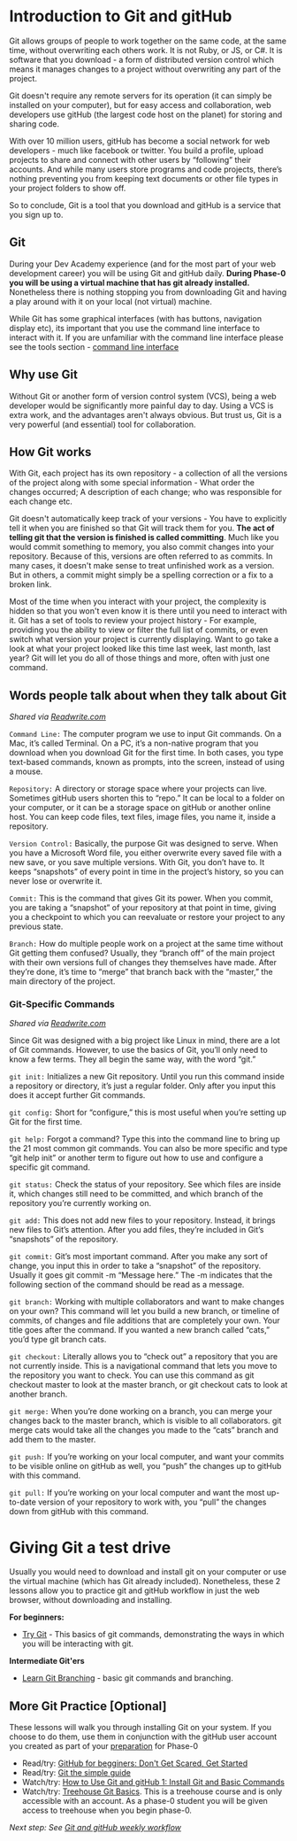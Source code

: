 # Introduction to Git and gitHub

Git allows groups of people to work together on the same code, at the same time, without overwriting each others work. It is not Ruby, or JS, or C#. It is software that you download - a form of distributed version control which means it manages changes to a project without overwriting any part of the project.

Git doesn't require any remote servers for its operation (it can simply be installed on your computer), but for easy access and collaboration, web developers use gitHub (the largest code host on the planet) for storing and sharing code.

With over 10 million users, gitHub has become a social network for web developers - much like facebook or twitter. You build a profile, upload projects to share and connect with other users by “following” their accounts. And while many users store programs and code projects, there’s nothing preventing you from keeping text documents or other file types in your project folders to show off.

So to conclude, Git is a tool that you download and gitHub is a service that you sign up to.


## Git

During your Dev Academy experience (and for the most part of your web development career) you will be using Git and gitHub daily.
**During Phase-0 you will be using a virtual machine that has git already installed.** Nonetheless there is nothing stopping you from downloading Git and having a play around with it on your local (not virtual) machine.

While Git has some graphical interfaces (with has buttons, navigation display etc), its important that you use the command line interface to interact with it. If you are unfamiliar with the command line interface please see the tools section - [command line interface](../terminal)

## Why use Git
Without Git or another form of version control system (VCS), being a web developer would be significantly more painful day to day. Using a
VCS is extra work, and the advantages aren't always obvious. But trust us, Git is a very powerful (and essential) tool for collaboration.

<!--
Looking at some of the problems you can run into without Git can give us some clues as to why Git is helpful.

* You spend a couple of days working on a feature for a client, you send it off to the client for review, but the client doesn't like it and asks you to remove it. So you delete the feature and keep working. But a couple of days later she changes her mind. Its a pity to have to redo it all.

* The client hires another developer to help you out. You send the other person a copy of the code, you give them a task, you start on your new task, and the two of you work on your own copy of the code. What happens when you both finish? How do you merge those changes together into one version to show the client? You would probably have to compare each copy side by side and then decide what to keep, or what to change. Doing this with two people would be cumbersome enough, so what would you do if you worked with 5, 10 or 20 people? You would have no time to code as you would spend all your time copying, pasting and comparing files.

A VCS (e.g. Git) takes care of all of this for you.

-->
## How Git works

With Git, each project has its own repository - a collection of all the versions of the project along with some special information - What order the changes occurred; A description of each change; who was responsible for each change etc.

Git doesn't automatically keep track of your versions - You have to explicitly tell it when you are finished so that Git will track them for you. **The act of telling git that the version is finished is called committing**. Much like you would commit something to memory, you also commit changes into your repository. Because of this, versions are often referred to as commits. In many cases, it doesn't make sense to treat unfinished work as a version. But in others, a commit might simply be a spelling correction or a fix to a broken link.

Most of the time when you interact with your project, the complexity is hidden so that you won't even know it is there until you need to interact with it. Git has a set of tools to review your project history - For example, providing you the ability to view or filter the full list of commits, or even switch what version your project is currently displaying. Want to go take a look at what your project
looked like this time last week, last month, last year? Git will let you do all of those things and more, often with just one command.

## Words people talk about when they talk about Git
*Shared via [Readwrite.com](http://readwrite.com/2013/09/30/understanding-gitHub-a-journey-for-beginners-part-1)*

`Command Line:` The computer program we use to input Git commands. On a Mac, it’s called Terminal. On a PC, it’s a non-native program that you download when you download Git for the first time. In both cases, you type text-based commands, known as prompts, into the screen, instead of using a mouse.

`Repository:` A directory or storage space where your projects can live. Sometimes gitHub users shorten this to “repo.” It can be local to a folder on your computer, or it can be a storage space on gitHub or another online host. You can keep code files, text files, image files, you name it, inside a repository.

`Version Control:` Basically, the purpose Git was designed to serve. When you have a Microsoft Word file, you either overwrite every saved file with a new save, or you save multiple versions. With Git, you don’t have to. It keeps “snapshots” of every point in time in the project’s history, so you can never lose or overwrite it.

`Commit:` This is the command that gives Git its power. When you commit, you are taking a “snapshot” of your repository at that point in time, giving you a checkpoint to which you can reevaluate or restore your project to any previous state.

`Branch:` How do multiple people work on a project at the same time without Git getting them confused? Usually, they “branch off” of the main project with their own versions full of changes they themselves have made. After they’re done, it’s time to “merge” that branch back with the “master,” the main directory of the project.

### Git-Specific Commands
*Shared via [Readwrite.com](http://readwrite.com/2013/09/30/understanding-gitHub-a-journey-for-beginners-part-1)*

Since Git was designed with a big project like Linux in mind, there are a lot of Git commands. However, to use the basics of Git, you’ll only need to know a few terms. They all begin the same way, with the word “git.”

`git init:` Initializes a new Git repository. Until you run this command inside a repository or directory, it’s just a regular folder. Only after you input this does it accept further Git commands.

`git config:` Short for “configure,” this is most useful when you’re setting up Git for the first time.

`git help:` Forgot a command? Type this into the command line to bring up the 21 most common git commands. You can also be more specific and type “git help init” or another term to figure out how to use and configure a specific git command.

`git status:` Check the status of your repository. See which files are inside it, which changes still need to be committed, and which branch of the repository you’re currently working on.

`git add:` This does not add new files to your repository. Instead, it brings new files to Git’s attention. After you add files, they’re included in Git’s “snapshots” of the repository.

`git commit:` Git’s most important command. After you make any sort of change, you input this in order to take a “snapshot” of the repository. Usually it goes git commit -m “Message here.” The -m indicates that the following section of the command should be read as a message.

`git branch:` Working with multiple collaborators and want to make changes on your own? This command will let you build a new branch, or timeline of commits, of changes and file additions that are completely your own. Your title goes after the command. If you wanted a new branch called “cats,” you’d type git branch cats.

`git checkout:` Literally allows you to “check out” a repository that you are not currently inside. This is a navigational command that lets you move to the repository you want to check. You can use this command as git checkout master to look at the master branch, or git checkout cats to look at another branch.

`git merge:` When you’re done working on a branch, you can merge your changes back to the master branch, which is visible to all collaborators. git merge cats would take all the changes you made to the “cats” branch and add them to the master.

`git push:` If you’re working on your local computer, and want your commits to be visible online on gitHub as well, you “push” the changes up to gitHub with this command.

`git pull:` If you’re working on your local computer and want the most up-to-date version of your repository to work with, you “pull” the changes down from gitHub with this command.

# Giving Git a test drive
Usually you would need to download and install git on your computer or use the virtual machine (which has Git already included). Nonetheless, these 2 lessons allow you to practice git and gitHub workflow in just the web browser, without downloading and installing.

**For beginners:**
- [Try Git](https://try.gitHub.io/levels/1/challenges/1) - This basics of git commands, demonstrating the ways in which you will be interacting with git.

**Intermediate Git'ers**
- [Learn Git Branching](http://pcottle.gitHub.io/learnGitBranching/) - basic git commands and branching.

## More Git Practice [Optional]
These lessons will walk you through installing Git on your system. If you choose to do them, use them in conjunction with the gitHub user account you created as part of your [preparation](/0.1-accounts) for Phase-0

- Read/try: [GitHub for begginers: Don't Get Scared, Get Started](http://readwrite.com/2013/09/30/understanding-gitHub-a-journey-for-beginners-part-1)
- Read/try: [Git the simple guide](http://rogerdudler.gitHub.io/git-guide/)
- Watch/try: [How to Use Git and gitHub 1: Install Git and Basic Commands](https://www.youtube.com/watch?v=tRTckrrCME4&list=PLHPcpp4e3JVrR1OCuUAAWLmWEVKok7zAq)
- Watch/try: [Treehouse Git Basics](https://teamtreehouse.com/library/git-basics). This is a treehouse course and is only accessible with an account. As a phase-0 student you will be given access to treehouse when you begin phase-0.

*Next step: See [Git and gitHub weekly workflow](using-gitHub-during-phase-0.md)*
